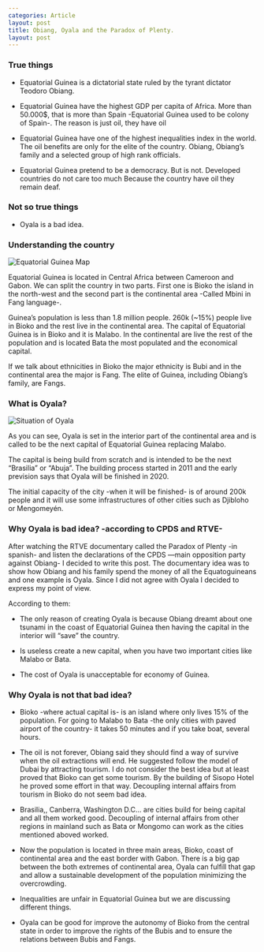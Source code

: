 ```yaml
---
categories: Article
layout: post
title: Obiang, Oyala and the Paradox of Plenty.
layout: post
---
```


### True things
- Equatorial Guinea is a dictatorial state ruled by the tyrant dictator Teodoro Obiang.

- Equatorial Guinea have the highest GDP per capita of Africa. More than 50.000$, that is more than Spain -Equatorial Guinea used to be colony of Spain-. The reason is just oil, they have oil

- Equatorial Guinea have one of the highest inequalities index in the world. The oil benefits are only for the elite of the country. Obiang, Obiang’s family and a selected group of high rank officials.

- Equatorial Guinea pretend to be a democracy. But is not. Developed countries do not care too much Because the country have oil they remain deaf.

### Not so true things

- Oyala is a bad idea.

### Understanding the country


![Equatorial Guinea Map](http://i.imgur.com/A8ajXq4.png)

Equatorial Guinea is located in Central Africa between Cameroon and Gabon. We can split the country in two parts. First one is Bioko the island in the north-west and the second part is the continental area -Called Mbini in Fang language-.

Guinea’s population is less than 1.8 million people. 260k (~15%) people live in Bioko and the rest live in the continental area. The capital of Equatorial Guinea is in Bioko and it is Malabo. In the continental are live the rest of the population and is located Bata the most populated and the economical capital.

If we talk about ethnicities in Bioko the major ethnicity is Bubi and in the continental area the major is Fang. The elite of Guinea, including Obiang’s family, are Fangs.

### What is Oyala?

![Situation of Oyala](http://i.imgur.com/kZhZE1F.png)

As you can see, Oyala is set in the interior part of the continental area and is called to be the next capital of Equatorial Guinea replacing Malabo.

The capital is being build from scratch and is intended to be the next “Brasilia” or “Abuja”. The building process started in 2011 and the early prevision says that Oyala will be finished in 2020.

The initial capacity of the city -when it will be finished- is of around 200k people and it will use some infrastructures of other cities such as Djibloho or Mengomeyén.

### Why Oyala is bad idea? -according to CPDS and RTVE-

After watching the RTVE documentary called the Paradox of Plenty -in spanish- and listen the declarations of the CPDS —main opposition party against Obiang- I decided to write this post. The documentary idea was to show how Obiang and his family spend the money of all the Equatoguineans and one example is Oyala. Since I did not agree with Oyala I decided to express my point of view.

According to them:

- The only reason of creating Oyala is because Obiang dreamt about one tsunami in the coast of Equatorial Guinea then having the capital in the interior will “save” the country.

- Is useless create a new capital, when you have two important cities like Malabo or Bata.

- The cost of Oyala is unacceptable for economy of Guinea.

### Why Oyala is not that bad idea?

- Bioko -where actual capital is- is an island where only lives 15% of the population. For going to Malabo to Bata -the only cities with paved airport of the country- it takes 50 minutes and if you take boat, several hours.

- The oil is not forever, Obiang said they should find a way of survive when the oil extractions will end. He suggested follow the model of Dubai by attracting tourism. I do not consider the best idea but at least proved that Bioko can get some tourism. By the building of Sisopo Hotel he proved some effort in that way. Decoupling internal affairs from tourism in Bioko do not seem bad idea.

- Brasilia,, Canberra, Washington D.C… are cities build for being capital and all them worked good. Decoupling of internal affairs from other regions in mainland such as Bata or Mongomo can work as the cities mentioned aboved worked.

- Now the population is located in three main areas, Bioko, coast of continental area and the east border with Gabon. There is a big gap between the both extremes of continental area, Oyala can fulfill that gap and allow a sustainable development of the population minimizing the overcrowding.

- Inequalities are unfair in Equatorial Guinea but we are discussing different things.

- Oyala can be good for improve the autonomy of Bioko from the central state in order to improve the rights of the Bubis and to ensure the relations between Bubis and Fangs.
